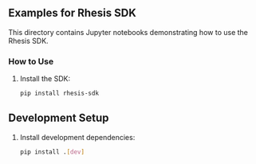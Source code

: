 ## Examples for Rhesis SDK

This directory contains Jupyter notebooks demonstrating how to use the Rhesis SDK.

### How to Use
1. Install the SDK:
   ```bash
   pip install rhesis-sdk


## Development Setup

1. Install development dependencies:
   ```bash
   pip install .[dev]